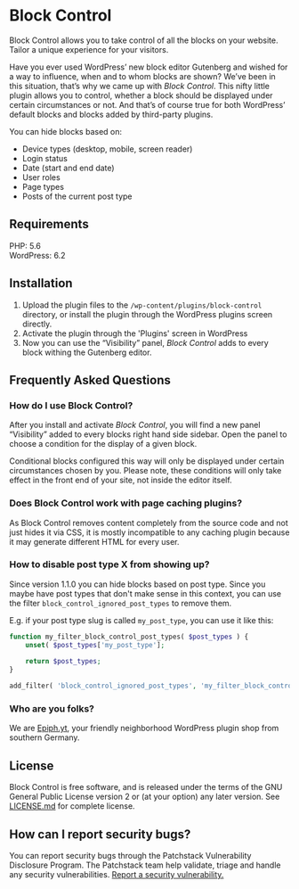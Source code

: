 # Block Control

Block Control allows you to take control of all the blocks on your website. Tailor a unique experience for your visitors.

Have you ever used WordPress’ new block editor Gutenberg and wished for a way to influence, when and to whom blocks are shown? We’ve been in this situation, that’s why we came up with _Block Control_. This nifty little plugin allows you to control, whether a block should be displayed under certain circumstances or not. And that’s of course true for both WordPress’ default blocks and blocks added by third-party plugins.

You can hide blocks based on:
* Device types (desktop, mobile, screen reader)
* Login status
* Date (start and end date)
* User roles
* Page types
* Posts of the current post type

## Requirements

PHP: 5.6<br>
WordPress: 6.2

## Installation

1. Upload the plugin files to the `/wp-content/plugins/block-control` directory, or install the plugin through the WordPress plugins screen directly.
1. Activate the plugin through the 'Plugins' screen in WordPress
1. Now you can use the “Visibility” panel, _Block Control_ adds to every block withing the Gutenberg editor.


## Frequently Asked Questions

### How do I use Block Control?

After you install and activate _Block Control_, you will find a new panel “Visibility” added to every blocks right hand side sidebar. Open the panel to choose a condition for the display of a given block.

Conditional blocks configured this way will only be displayed under certain circumstances chosen by you. Please note, these conditions will only take effect in the front end of your site, not inside the editor itself.

### Does Block Control work with page caching plugins?

As Block Control removes content completely from the source code and not just hides it via CSS, it is mostly incompatible to any caching plugin because it may generate different HTML for every user.

### How to disable post type X from showing up?

Since version 1.1.0 you can hide blocks based on post type. Since you maybe have post types that don't make sense in this context, you can use the filter `block_control_ignored_post_types` to remove them.

E.g. if your post type slug is called `my_post_type`, you can use it like this:

```php
function my_filter_block_control_post_types( $post_types ) {
	unset( $post_types['my_post_type'];
	
	return $post_types;
}

add_filter( 'block_control_ignored_post_types', 'my_filter_block_control_post_types' );
```

### Who are you folks?

We are [Epiph.yt](https://epiph.yt/), your friendly neighborhood WordPress plugin shop from southern Germany.

## License

Block Control is free software, and is released under the terms of the GNU General Public License version 2 or (at your option) any later version. See [LICENSE.md](LICENSE.md) for complete license.

## How can I report security bugs?

You can report security bugs through the Patchstack Vulnerability Disclosure Program. The Patchstack team help validate, triage and handle any security vulnerabilities. [Report a security vulnerability.](https://patchstack.com/database/vdp/block-control)
